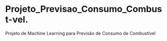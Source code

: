 # Projeto_Previsao_Consumo_Combust-vel.
Projeto de Machine Learning para Previsão de Consumo de Combustível
